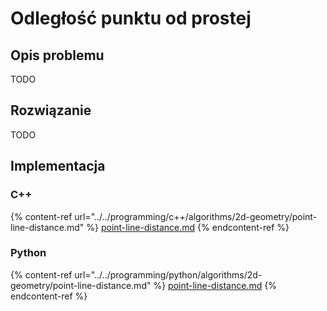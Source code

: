 # Odległość punktu od prostej

## Opis problemu

TODO

## Rozwiązanie

TODO

## Implementacja

### C++

{% content-ref url="../../programming/c++/algorithms/2d-geometry/point-line-distance.md" %}
[point-line-distance.md](../../programming/c++/algorithms/2d-geometry/point-line-distance.md)
{% endcontent-ref %}

### Python

{% content-ref url="../../programming/python/algorithms/2d-geometry/point-line-distance.md" %}
[point-line-distance.md](../../programming/python/algorithms/2d-geometry/point-line-distance.md)
{% endcontent-ref %}
